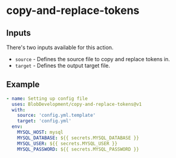 # copy-and-replace-tokens

## Inputs

There's two inputs available for this action.
* `source` - Defines the source file to copy and replace tokens in.
* `target` - Defines the output target file.

## Example
```yaml
- name: Setting up config file
  uses: BlobDevelopment/copy-and-replace-tokens@v1
  with:
    source: 'config.yml.template'
    target: 'config.yml'
  env:
    MYSQL_HOST: mysql
    MYSQL_DATABASE: ${{ secrets.MYSQL_DATABASE }}
    MYSQL_USER: ${{ secrets.MYSQL_USER }}
    MYSQL_PASSWORD: ${{ secrets.MYSQL_PASSWORD }}
```
